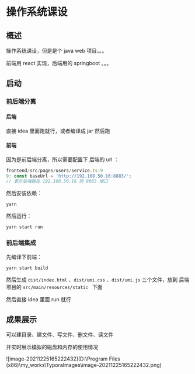 # 操作系统课设

## 概述

操作系统课设，但是是个 java web 项目。。。

前端用 react 实现，后端用的 springboot 。。。

## 启动

### 前后端分离

#### 后端

直接 idea 里面跑就行，或者编译成 jar 然后跑

#### 前端

因为是前后端分离，所以需要配置下 后端的 url ：

```javascript
frontend/src/pages/users/service.ts:9
9: const baseUrl = 'http://192.168.50.16:8883/';
// 表示后端跑在 192.168.50.16 的 8883 端口
```

然后安装依赖：

```shell
yarn
```

然后运行：

```shell
yarn start run
```



### 前后端集成

先编译下前端：

```shell
yarn start build
```

然后生成 `dist/index.html` 、`dist/umi.css` 、`dist/umi.js` 三个文件，放到 后端项目的 `src/main/resources/static ` 下面

然后直接 idea 里面 run 就行

## 成果展示

可以建目录、建文件、写文件、删文件、读文件

并实时展示模拟的磁盘和内存的使用情况

![image-20211225165222432](D:\Program Files (x86)\my_works\TyporaImages\image-20211225165222432.png)















